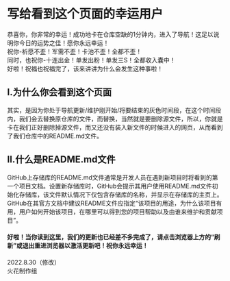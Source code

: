 # 写给看到这个页面的幸运用户  
恭喜你，你非常的幸运！成功地卡在仓库空缺的1分钟内，进入了导航！这足以说明你今日的运势之佳！愿你永远幸运！  
祝你-祈愿不歪！军需不歪！卡池不歪！全都不歪！  
同时，也祝你-十连出金！单发出粉！单发三S！全都收入囊中！  
好啦！祝福也祝福完了，该来讲讲为什么会发生这种事啦！  
## Ⅰ.为什么你会看到这个页面  
其实，是因为你处于导航更新/维护刚开始/将要结束的灰色时间段，在这个时间段内，我们会去替换原仓库的文件，而替换，当然就是要删除源文件，所以，你就是卡在我们正好删除掉源文件，而又还没有装入新文件的时候进入的网页，从而看到了我们仓库中的README.md文件。
## Ⅱ.什么是README.md文件
GitHub上存储库的README.md文件通常是开发人员在遇到新项目时将看到的第一个项目文档。设置新存储库时，GitHub会提示其用户使用README.md文件初始化存储库，该文件默认情况下仅包含存储库的名称，并显示在存储库的主页上。GitHub在其官方文档中建议README文件应指定“该项目的用途，为什么该项目有用，用户如何开始该项目，在哪里可以得到您的项目帮助以及由谁来维护和贡献项目”。  
  
#### 好啦！当你读到这里，我们的更新也已经差不多完成了，请点击浏览器上方的“刷新”或退出重进浏览器以激活更新吧！祝你永远幸运！  
  
  
  
2022.8.30（修改）    
火花制作组
